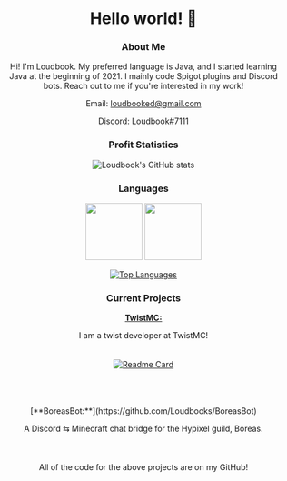 <div align="center">
  
  # Hello world! 👋

  ### About Me
  
  Hi! I'm Loudbook. My preferred language is Java, and I started learning Java at the beginning of 2021. I mainly code Spigot plugins and Discord bots. Reach out to me if you're interested in my work! 
  
  Email: loudbooked@gmail.com
  
  Discord: Loudbook#7111
  
  
  ### Profit Statistics

![Loudbook's GitHub stats](https://github-readme-stats.vercel.app/api?username=Loudbooks&show_icons=true&bg_color=DEG,f05a41,f54f9a&hide_border=true&title_color=000000&icon_color=000000)
  
  ### Languages
  
  <img src="https://cdn.jsdelivr.net/npm/programming-languages-logos/src/java/java.png" height="100">   <img src="https://cdn.jsdelivr.net/npm/programming-languages-logos/src/python/python.png" height="100">

  
  
  [![Top Languages](https://github-readme-stats.vercel.app/api/top-langs/?username=Loudbooks&hide=mcfunction&bg_color=DEG,f05a41,f54f9a&hide_border=true&title_color=000000&icon_color=000000&layout=compact)](https://github.com/Loudbooks/github-readme-stats)
  
  ### Current Projects
  
  [**TwistMC:**](https://store.twistmc.net)
  
  I am a twist developer at TwistMC!
  <br>
  <br>
  <br>
  [![Readme Card](https://github-readme-stats.vercel.app/api/pin/?username=Loudbooks&repo=Septicraft-Backend)](https://github.com/anuraghazra/github-readme-stats)

  <br>
  <br>
  <br>
  [**BoreasBot:**](https://github.com/Loudbooks/BoreasBot)
  
  A Discord ⇆ Minecraft chat bridge for the Hypixel guild, Boreas.
  <br>
  <br>
  <br>
  <br>
  All of the code for the above projects are on my GitHub!
</div>
